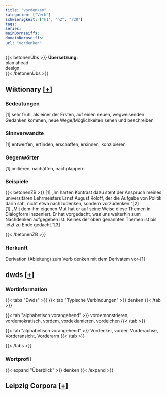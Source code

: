 ```yaml
---
title: "vordenken"
kategorien: ["Verb"]
schwierigkeit: ["k1", "h2", "r20"]
tags:
series:
mainDornseiffs:
domainDornseiffs:
url: "vordenken"
---
```


{{< betonenÜbs >}}
**Übersetzung:**  
plan ahead  
design  
{{< /betonenÜbs >}}

## Wiktionary [[+](https://de.wiktionary.org/wiki/vordenken)]

### Bedeutungen
[1] sehr früh, als einer der Ersten, auf einen neuen, wegweisenden Gedanken kommen, neue Wege/Möglichkeiten sehen und beschreiben  

### Sinnverwandte
[1] entwerfen, erfinden, erschaffen, ersinnen, konzipieren  

### Gegenwörter
[1] imitieren, nachäffen, nachplappern  

### Beispiele
{{< betonenZB >}}
[1] „Im harten Kontrast dazu steht der Anspruch meines universitären Lehrmeisters Ernst August Roloff, der die Aufgabe von Politik darin sah, nicht etwa nachzudenken, sondern vorzudenken.“[2]  
[1] „Mit dem ihm eigenen Mut hat er auf seine Weise diese Themen in Dialogform inszeniert. Er hat vorgedacht, was uns weiterhin zum Nachdenken aufgegeben ist. Keines der oben genannten Themen ist bis jetzt zu Ende gedacht.“[3]  

{{< /betonenZB >}}
### Herkunft
Derivation (Ableitung) zum Verb denken mit dem Derivatem vor-[1]  



## dwds [[+](https://www.dwds.de/wb/vordenken)]

### Wortinformation
{{< tabs "Dwds" >}}
{{< tab "Typische Verbindungen" >}}
denken
{{< /tab >}}

{{< tab "alphabetisch vorangehend" >}}
vordemonstrieren, vordemokratisch, vordem, vordeklamieren, vordeichen
{{< /tab >}}

{{< tab "alphabetisch vorangehend" >}}
Vordenker, vorder, Vorderachse, Vorderansicht, Vorderarm
{{< /tab >}}

{{< /tabs >}}

### Wortprofil
{{< expand "Überblick" >}} denken {{< /expand >}}

## Leipzig Corpora [[+](https://corpora.uni-leipzig.de/en/res?word=vordenken&corpusId=deu_newscrawl-public_2018)]

